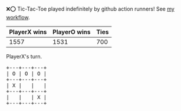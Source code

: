:x::o: Tic-Tac-Toe played indefinitely by github action runners! See [my workflow](.github/workflows/play.yaml).

|PlayerX wins|PlayerO wins|Ties|
|-|-|-|
|1557|1531|700|

PlayerX's turn.

<pre>
+---+---+---+
| O | O | O |
+---+---+---+
| X |   |   |
+---+---+---+
|   |   | X |
+---+---+---+
</pre>